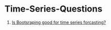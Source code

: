 # Time-Series-Questions
1. [Is Bootsraping good for time series forcasting?](https://stats.stackexchange.com/questions/449613/when-can-you-apply-the-bootstrap-to-time-series-models)
